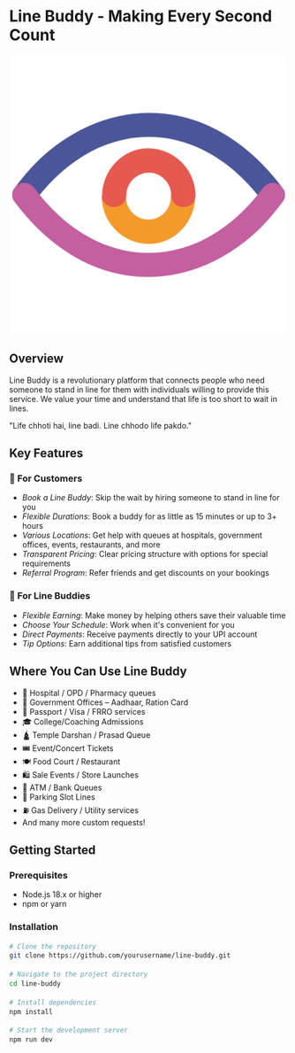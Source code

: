# Line Buddy - Making Every Second Count

![Line Buddy](public/eye-colour.svg)

## Overview

Line Buddy is a revolutionary platform that connects people who need someone to stand in line for them with individuals willing to provide this service. We value your time and understand that life is too short to wait in lines.

"Life chhoti hai, line badi. Line chhodo life pakdo."

## Key Features

### 📱 For Customers

- *Book a Line Buddy*: Skip the wait by hiring someone to stand in line for you
- *Flexible Durations*: Book a buddy for as little as 15 minutes or up to 3+ hours
- *Various Locations*: Get help with queues at hospitals, government offices, events, restaurants, and more
- *Transparent Pricing*: Clear pricing structure with options for special requirements
- *Referral Program*: Refer friends and get discounts on your bookings

### 💼 For Line Buddies

- *Flexible Earning*: Make money by helping others save their valuable time
- *Choose Your Schedule*: Work when it's convenient for you
- *Direct Payments*: Receive payments directly to your UPI account
- *Tip Options*: Earn additional tips from satisfied customers

## Where You Can Use Line Buddy

- 🏥 Hospital / OPD / Pharmacy queues
- 🏢 Government Offices – Aadhaar, Ration Card
- 📄 Passport / Visa / FRRO services
- 🎓 College/Coaching Admissions
- 🛕 Temple Darshan / Prasad Queue
- 🎟️ Event/Concert Tickets
- 🍽️ Food Court / Restaurant
- 🛍️ Sale Events / Store Launches
- 🏧 ATM / Bank Queues
- 🚗 Parking Slot Lines
- ⛽ Gas Delivery / Utility services
- And many more custom requests!


## Getting Started

### Prerequisites
- Node.js 18.x or higher
- npm or yarn

### Installation

```bash
# Clone the repository
git clone https://github.com/yourusername/line-buddy.git

# Navigate to the project directory
cd line-buddy

# Install dependencies
npm install

# Start the development server
npm run dev
